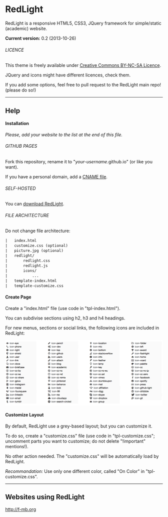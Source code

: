 RedLight
========

RedLight is a responsive HTML5, CSS3, JQuery framework for simple/static (academic) website.

**Current version:** 0.2 (2013-10-26)

###### LICENCE

This theme is freely available under <a href="http://creativecommons.org/licenses/by-nc-sa/3.0/" target="_blank">Creative Commons BY-NC-SA Licence</a>.

JQuery and icons might have different licences, check them.

If you add some options, feel free to pull request to the RedLight main repo! (please do so!)


***

## Help

#### Installation

*Please, add your website to the list at the end of this file.*

###### GITHUB PAGES

Fork this repository, rename it to "*your-username*.github.io" (or like you want).

If you have a personal domain, add a <a href="https://help.github.com/articles/setting-up-a-custom-domain-with-pages" target="_blank">CNAME file</a>.

###### SELF-HOSTED

You can <a href="https://github.com/f-mb/redlight/archive/master.zip">download RedLight</a>.

###### FILE ARCHITECTURE

Do not change file architecture:

	|	index.html
	|	customize.css (optional)
	|	picture.jpg (optional)
	|	redlight/
	|		redlight.css
	|		redlight.js
	|		icons/
	|			...
	|	template-index.html
	|	template-customize.css



#### Create Page

Create a "index.html" file (use code in "tpl-index.html").

You can subdivise sections using h2, h3 and h4 headings. 

For new menus, sections or social links, the following icons are included in RedLight:

<img src="redlight/icons/icons.png"/>

#### Customize Layout

By default, RedLight use a grey-based layout; but you can customize it.

To do so, create a "customize.css" file (use code in "tpl-customize.css"; uncomment parts you want to customize; do not delete "!important" mentions!).

No other action needed. The "customize.css" will be automatically load by RedLight.

*Recommandation:* Use only one different color, called "On Color" in "tpl-customize.css".



***

## Websites using RedLight

http://f-mb.org
